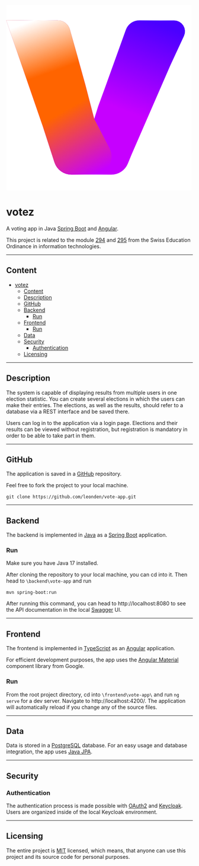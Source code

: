 <img src="./public/votez_logo.png" />

# votez

A voting app in Java [Spring Boot](https://spring.io/) and [Angular](https://angular.io/).

This project is related to the module [294](https://www.modulbaukasten.ch/module/294/1/de-DE?title=Frontend-einer-interaktiven-Webapplikation-realisieren) and [295](https://www.modulbaukasten.ch/module/295/1/de-DE?title=Backend-f%C3%BCr-Applikationen-realisieren) from the Swiss Education Ordinance in information technologies.

---

## Content

- [votez](#votez)
  - [Content](#content)
  - [Description](#description)
  - [GitHub](#github)
  - [Backend](#backend)
    - [Run](#run)
  - [Frontend](#frontend)
    - [Run](#run-1)
  - [Data](#data)
  - [Security](#security)
    - [Authentication](#authentication)
  - [Licensing](#licensing)

---

## Description

The system is capable of displaying results from multiple users in one election statistic. You can create several elections in which the users can make their entries. The elections, as well as the results, should refer to a database via a REST interface and be saved there.

Users can log in to the application via a login page. Elections and their results can be viewed without registration, but registration is mandatory in order to be able to take part in them.

---

## GitHub

The application is saved in a [GitHub](https://github.com/leonden/vote-app) repository.

Feel free to fork the project to your local machine.

```shell
git clone https://github.com/leonden/vote-app.git
```

---

## Backend

The backend is implemented in [Java](https://java.com) as a [Spring Boot](https://spring.io/) application.

### Run

Make sure you have Java 17 installed.

After cloning the repository to your local machine, you can cd into it. Then head to `\backend\vote-app` and run

```shell
mvn spring-boot:run
```

After running this command, you can head to http://localhost:8080 to see the API documentation in the local [Swagger](https://swagger.io/tools/swagger-ui/) UI.

---

## Frontend

The frontend is implemented in [TypeScript](https://typescriptlang.org/) as an [Angular](https://angular.io/) application.

For efficient development purposes, the app uses the [Angular Material](https://material.angular.io) component library from Google.

### Run

From the root project directory, cd into `\frontend\vote-app\` and run `ng serve` for a dev server. Navigate to http://localhost:4200/. The application will automatically reload if you change any of the source files.

---

## Data

Data is stored in a [PostgreSQL](https://www.postgresql.org/) database. For an easy usage and database integration, the app uses [Java JPA](https://www.ibm.com/docs/de/was-liberty/base?topic=overview-java-persistence-api-jpa).

---

## Security

### Authentication

The authentication process is made possible with [OAuth2](https://oauth.net/2/) and [Keycloak](https://www.keycloak.org/). Users are organized inside of the local Keycloak environment.

---

## Licensing

The entire project is [MIT](https://www.mit.edu/) licensed, which means, that anyone can use this project and its source code for personal purposes.
